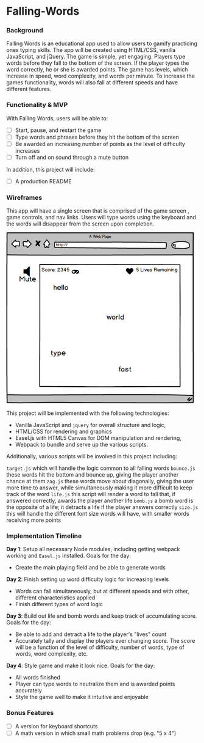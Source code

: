 # Falling-Words

### Background

Falling Words is an educational app used to allow users to gamify practicing ones typing skills. The app will be created using HTML/CSS, vanilla JavaScript, and jQuery. The game is simple, yet engaging. Players type words before they fall to the bottom of the screen. If the player types the word correctly, he or she is awarded points. The game has levels, which increase in speed, word complexity, and words per minute. To increase the games functionality, words will also fall at different speeds and have different features.


### Functionality & MVP

With Falling Words, users will be able to:

- [ ] Start, pause, and restart the game
- [ ] Type words and phrases before they hit the bottom of the screen
- [ ] Be awarded an increasing number of points as the level of difficulty increases
- [ ] Turn off and on sound through a mute button

In addition, this project will include:

- [ ] A production README


### Wireframes

This app will have a single screen that is comprised of the game screen , game controls, and nav links. Users will type words using the keyboard and the words will disappear from the screen upon completion.


![wireframes](./docs/falling_words.png)


This project will be implemented with the following technologies:

- Vanilla JavaScript and `jquery` for overall structure and logic,
- HTML/CSS for rendering and graphics
- Easel.js with HTML5 Canvas for DOM manipulation and rendering,
- Webpack to bundle and serve up the various scripts.

Additionally, various scripts will be involved in this project including:

`target.js` which will handle the logic common to all falling words
`bounce.js` these words hit the bottom and bounce up, giving the player another chance at them
`zag.js` these words move about diagonally, giving the user more time to answer, while simultaneously making it more difficult to keep track of the word
`life.js` this script will render a word to fall that, if answered correctly, awards the player another life
`bomb.js` a bomb word is the opposite of a life; it detracts a life if the player answers correctly
`size.js` this will handle the different font size words will have, with smaller words receiving more points

### Implementation Timeline

**Day 1**: Setup all necessary Node modules, including getting webpack working and `Easel.js` installed. Goals for the day:

- Create the main playing field and be able to generate words

**Day 2**: Finish setting up word difficulty logic for increasing levels

- Words can fall simultaneously, but at different speeds and with other, different characteristics applied
- Finish different types of word logic

**Day 3**: Build out life and bomb words and keep track of accumulating score. Goals for the day:

- Be able to add and detract a life to the player's "lives" count
- Accurately tally and display the players ever changing score. The score will be a function of the level of difficulty, number of words, type of words, word complexity, etc.

**Day 4**: Style game and make it look nice. Goals for the day:

- All words finished
- Player can type words to neutralize them and is awarded points accurately
- Style the game well to make it intuitive and enjoyable

### Bonus Features

- [ ] A version for keyboard shortcuts
- [ ] A math version in which small math problems drop (e.g. "5 x 4")
